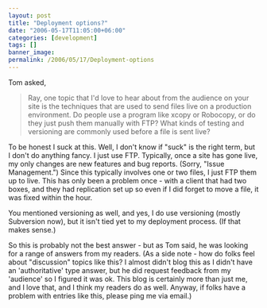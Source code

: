 ```yaml
---
layout: post
title: "Deployment options?"
date: "2006-05-17T11:05:00+06:00"
categories: [development]
tags: []
banner_image: 
permalink: /2006/05/17/Deployment-options
---
```


Tom asked, 

<blockquote>
Ray, one topic that I'd love to hear about from the audience on your site is the techniques that are used to send files live on a production environment.  Do people use a program like xcopy or Robocopy, or do they just push them manually
with FTP? What kinds of testing and versioning are commonly used before a file is sent live?
</blockquote>

To be honest I suck at this. Well, I don't know if "suck" is the right term, but I don't do anything fancy. I just use FTP. Typically, once a site has gone live, my only changes are new features and bug reports. (Sorry, "Issue Management.") Since this typically involves one or two files, I just FTP them up to live. This has only been a problem once - with a client that had two boxes, and they had replication set up so even if I did forget to move a file, it was fixed within the hour.

You mentioned versioning as well, and yes, I do use versioning (mostly Subversion now), but it isn't tied yet to my deployment process. (If that makes sense.)

So this is probably not the best answer - but as Tom said, he was looking for a range of answers from my readers. (As a side note - how do folks feel about "discussion" topics like this? I almost didn't blog this as I didn't have an 'authoritative' type answer, but he did request feedback from my 'audience' so I figured it was ok. This blog is certainly more than just me, and I love that, and I think my readers do as well. Anyway, if folks have a problem with entries like this, please ping me via email.)